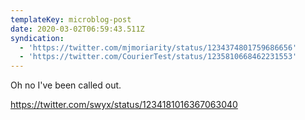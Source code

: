 ```yaml
---
templateKey: microblog-post
date: 2020-03-02T06:59:43.511Z
syndication:
  - 'https://twitter.com/mjmoriarity/status/1234374801759686656'
  - 'https://twitter.com/CourierTest/status/1235810668462231553'
---
```


Oh no I've been called out.

https://twitter.com/swyx/status/1234181016367063040
